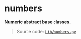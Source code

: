 # numbers

**Numeric abstract base classes.**

> Source code: [`Lib/numbers.py`](https://github.com/python/cpython/tree/3.13/Lib/numbers.py)